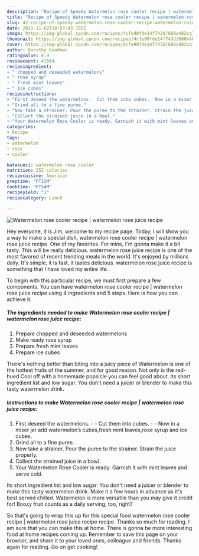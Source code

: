 ```yaml
---
description: "Recipe of Speedy Watermelon rose cooler recipe | watermelon rose juice recipe"
title: "Recipe of Speedy Watermelon rose cooler recipe | watermelon rose juice recipe"
slug: 42-recipe-of-speedy-watermelon-rose-cooler-recipe-watermelon-rose-juice-recipe
date: 2021-11-02T20:03:43.785Z
image: https://img-global.cpcdn.com/recipes/4cfe90fde14f743d/680x482cq70/watermelon-rose-cooler-recipe-watermelon-rose-juice-recipe-recipe-main-photo.jpg
thumbnail: https://img-global.cpcdn.com/recipes/4cfe90fde14f743d/680x482cq70/watermelon-rose-cooler-recipe-watermelon-rose-juice-recipe-recipe-main-photo.jpg
cover: https://img-global.cpcdn.com/recipes/4cfe90fde14f743d/680x482cq70/watermelon-rose-cooler-recipe-watermelon-rose-juice-recipe-recipe-main-photo.jpg
author: Dorothy Goodman
ratingvalue: 4.9
reviewcount: 41564
recipeingredient:
- " chopped and deseeded watermelons"
- " rose syrup"
- " fresh mint leaves"
- " ice cubes"
recipeinstructions:
- "First deseed the watermelons.  Cut them into cubes.  Now in a mixer jar add watermelon’s cubes,fresh mint leaves,rose syrup and ice cubes."
- "Grind all to a fine puree."
- "Now take a strainer. Pour the puree to the strainer. Strain the juice properly."
- "Collect the strained juice in a bowl."
- "Your Watermelon Rose Cooler is ready. Garnish it with mint leaves and serve cold."
categories:
- Recipe
tags:
- watermelon
- rose
- cooler

katakunci: watermelon rose cooler 
nutrition: 252 calories
recipecuisine: American
preptime: "PT22M"
cooktime: "PT54M"
recipeyield: "1"
recipecategory: Lunch

---
```



![Watermelon rose cooler recipe | watermelon rose juice recipe](https://img-global.cpcdn.com/recipes/4cfe90fde14f743d/680x482cq70/watermelon-rose-cooler-recipe-watermelon-rose-juice-recipe-recipe-main-photo.jpg)

Hey everyone, it is Jim, welcome to my recipe page. Today, I will show you a way to make a special dish, watermelon rose cooler recipe | watermelon rose juice recipe. One of my favorites. For mine, I'm gonna make it a bit tasty. This will be really delicious.
 watermelon rose juice recipe is one of the most favored of recent trending meals in the world. It's enjoyed by millions daily. It's simple, it is fast, it tastes delicious.  watermelon rose juice recipe is something that I have loved my entire life.


To begin with this particular recipe, we must first prepare a few components. You can have watermelon rose cooler recipe | watermelon rose juice recipe using 4 ingredients and 5 steps. Here is how you can achieve it.

<!--inarticleads1-->

##### The ingredients needed to make Watermelon rose cooler recipe | watermelon rose juice recipe:

1. Prepare  chopped and deseeded watermelons
1. Make ready  rose syrup
1. Prepare  fresh mint leaves
1. Prepare  ice cubes


There&#39;s nothing better than biting into a juicy piece of Watermelon is one of the hottest fruits of the summer, and for good reason. Not only is the red-hued Cool off with a homemade popsicle you can feel good about. Its short ingredient list and low sugar. You don&#39;t need a juicer or blender to make this tasty watermelon drink. 

<!--inarticleads2-->

##### Instructions to make Watermelon rose cooler recipe | watermelon rose juice recipe:

1. First deseed the watermelons. -  - Cut them into cubes. -  - Now in a mixer jar add watermelon’s cubes,fresh mint leaves,rose syrup and ice cubes.
1. Grind all to a fine puree.
1. Now take a strainer. Pour the puree to the strainer. Strain the juice properly.
1. Collect the strained juice in a bowl.
1. Your Watermelon Rose Cooler is ready. Garnish it with mint leaves and serve cold.


Its short ingredient list and low sugar. You don&#39;t need a juicer or blender to make this tasty watermelon drink. Make it a few hours in advance as it&#39;s best served chilled. Watermelon is more versatile than you may give it credit for! Boozy fruit counts as a daily serving, too, right? 

So that's going to wrap this up for this special food watermelon rose cooler recipe | watermelon rose juice recipe recipe. Thanks so much for reading. I am sure that you can make this at home. There is gonna be more interesting food at home recipes coming up. Remember to save this page on your browser, and share it to your loved ones, colleague and friends. Thanks again for reading. Go on get cooking!
